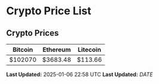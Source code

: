 # Crypto Price List

## Crypto Prices
| Bitcoin | Ethereum | Litecoin |
| ------- | -------- | -------- |
| $102070 | $3683.48 | $113.66 |
**Last Updated:** 2025-01-06 22:58 UTC
**Last Updated:** $DATE$
